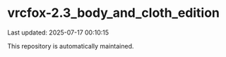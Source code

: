 # vrcfox-2.3_body_and_cloth_edition

Last updated: 2025-07-17 00:10:15

This repository is automatically maintained.

